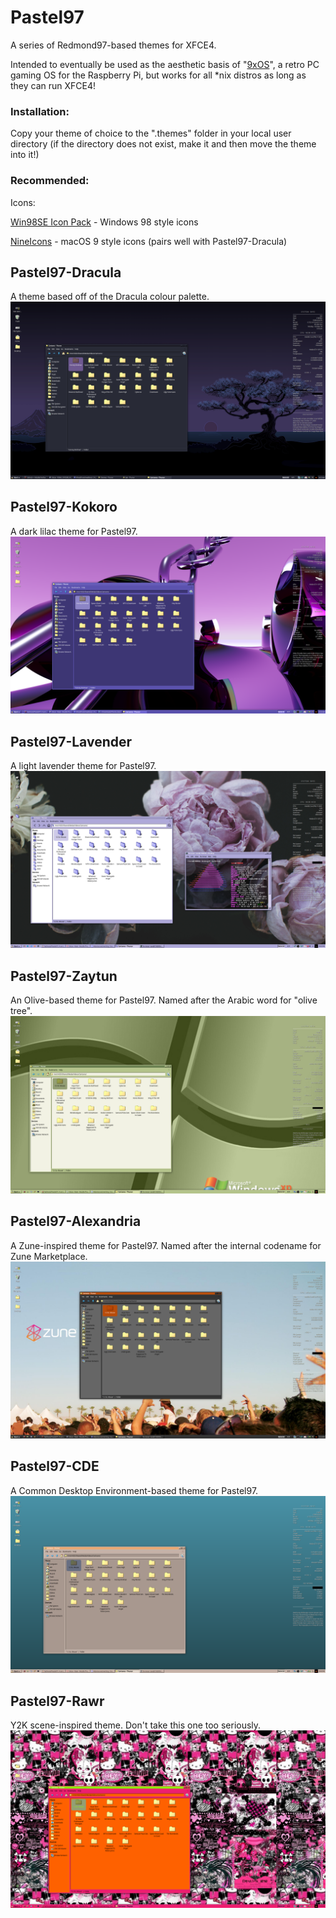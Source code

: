 # Pastel97
A series of Redmond97-based themes for XFCE4. 

Intended to eventually be used as the aesthetic basis of "[9xOS](https://github.com/faithvoid/9xos)", a retro PC gaming OS for the Raspberry Pi, but works for all *nix distros as long as they can run XFCE4!

### Installation:
Copy your theme of choice to the ".themes" folder in your local user directory (if the directory does not exist, make it and then move the theme into it!)
### Recommended:
Icons:

[Win98SE Icon Pack](https://github.com/nestoris/Win98SE) - Windows 98 style icons

[NineIcons](https://github.com/grassmunk/Platinum9) - macOS 9 style icons (pairs well with Pastel97-Dracula)

## Pastel97-Dracula
A theme based off of the Dracula colour palette.
![Dracula](/images/dracula1.png)

## Pastel97-Kokoro
A dark lilac theme for Pastel97. 
![Kokoro](/images/kokoro1.png)

## Pastel97-Lavender
A light lavender theme for Pastel97. 
![Lavender](/images/lavender.png)

## Pastel97-Zaytun
An Olive-based theme for Pastel97. Named after the Arabic word for "olive tree". 
![Zaytun](/images/zaytun1.png)

## Pastel97-Alexandria
A Zune-inspired theme for Pastel97. Named after the internal codename for Zune Marketplace. 
![Alexandria](/images/alexandria1.png)

## Pastel97-CDE
A Common Desktop Environment-based theme for Pastel97. 
![Lavender](/images/cde1.png)

## Pastel97-Rawr
Y2K scene-inspired theme. Don't take this one too seriously.
![Rawr](/images/RawrMeansILY.png)
